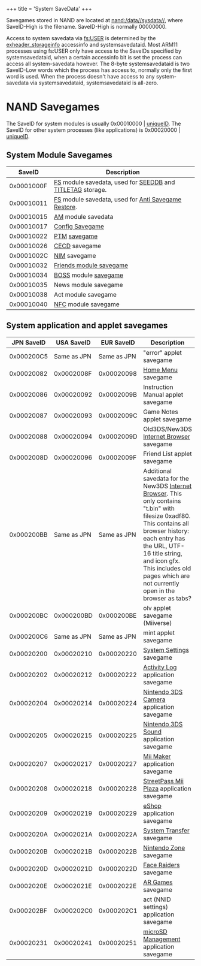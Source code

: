 +++
title = 'System SaveData'
+++

Savegames stored in NAND are located at [nand:/data/<ID0>/sysdata/<SaveID-Low>/<SaveID-High>](Flash_Filesystem "wikilink"), where SaveID-High is the filename. SaveID-High is normally 00000000.

Access to system savedata via [fs:USER](Filesystem_services "wikilink") is determined by the [exheader_storageinfo](NCCH#cxi "wikilink") accessinfo and systemsavedataid. Most ARM11 processes using fs:USER only have access to the SaveIDs specified by systemsavedataid, when a certain accessinfo bit is set the process can access all system-savedata however. The 8-byte systemsavedataid is two SaveID-Low words which the process has access to, normally only the first word is used. When the process doesn't have access to any system-savedata via systemsavedataid, systemsavedataid is all-zero.

# NAND Savegames

The SaveID for system modules is usually 0x00010000 \| [uniqueID](Titles "wikilink"). The SaveID for other system processes (like applications) is 0x00020000 \| [uniqueID](Titles "wikilink").

## System Module Savegames

| SaveID | Description |
|----|----|
| 0x0001000F | [FS](Filesystem_services "wikilink") module savedata, used for [SEEDDB](Filesystem_services#seeddb "wikilink") and [TITLETAG](Filesystem_services#titletag_database "wikilink") storage. |
| 0x00010011 | [FS](Filesystem_services "wikilink") module savedata, used for [Anti Savegame Restore](Filesystem_services#anti_savegame_restore "wikilink"). |
| 0x00010015 | [AM](Application_Manager_Services "wikilink") module savedata |
| 0x00010017 | [Config Savegame](Config_Savegame "wikilink") |
| 0x00010022 | [PTM](PTM "wikilink") [savegame](PTM_Savegame "wikilink") |
| 0x00010026 | [CECD](StreetPass "wikilink") savegame |
| 0x0001002C | [NIM](NIM_Services "wikilink") savegame |
| 0x00010032 | [Friends module savegame](FRD_Savegame "wikilink") |
| 0x00010034 | [BOSS](SpotPass "wikilink") module [savegame](BOSS_Savegame "wikilink") |
| 0x00010035 | News module savegame |
| 0x00010038 | Act module savegame |
| 0x00010040 | [NFC](NFC_Services "wikilink") module savegame |

## System application and applet savegames

| JPN SaveID | USA SaveID | EUR SaveID | Description |
|----|----|----|----|
| 0x000200C5 | Same as JPN | Same as JPN | "error" applet savegame |
| 0x00020082 | 0x0002008F | 0x00020098 | [Home Menu](Home_Menu "wikilink") savegame |
| 0x00020086 | 0x00020092 | 0x0002009B | Instruction Manual applet savegame |
| 0x00020087 | 0x00020093 | 0x0002009C | Game Notes applet savegame |
| 0x00020088 | 0x00020094 | 0x0002009D | Old3DS/New3DS [Internet Browser](Internet_Browser "wikilink") savegame |
| 0x0002008D | 0x00020096 | 0x0002009F | Friend List applet savegame |
| 0x000200BB | Same as JPN | Same as JPN | Additional savedata for the New3DS [Internet Browser](Internet_Browser "wikilink"). This only contains "t.bin" with filesize 0xadf80. This contains all browser history: each entry has the URL, UTF-16 title string, and icon gfx. This includes old pages which are not currently open in the browser as tabs? |
| 0x000200BC | 0x000200BD | 0x000200BE | olv applet savegame (Miiverse) |
| 0x000200C6 | Same as JPN | Same as JPN | mint applet savegame |
| 0x00020200 | 0x00020210 | 0x00020220 | [System Settings](System_Settings "wikilink") savegame |
| 0x00020202 | 0x00020212 | 0x00020222 | [Activity Log](Activity_Log "wikilink") application savegame |
| 0x00020204 | 0x00020214 | 0x00020224 | [Nintendo 3DS Camera](Nintendo_3DS_Camera "wikilink") application savegame |
| 0x00020205 | 0x00020215 | 0x00020225 | [Nintendo 3DS Sound](Nintendo_3DS_Sound "wikilink") application savegame |
| 0x00020207 | 0x00020217 | 0x00020227 | [Mii Maker](Mii_Maker "wikilink") application savegame |
| 0x00020208 | 0x00020218 | 0x00020228 | [StreetPass Mii Plaza](StreetPass_Mii_Plaza "wikilink") application savegame |
| 0x00020209 | 0x00020219 | 0x00020229 | [eShop](eShop "wikilink") application savegame |
| 0x0002020A | 0x0002021A | 0x0002022A | [System Transfer](System_Transfer "wikilink") savegame |
| 0x0002020B | 0x0002021B | 0x0002022B | [Nintendo Zone](Nintendo_Zone "wikilink") savegame |
| 0x0002020D | 0x0002021D | 0x0002022D | [Face Raiders](Face_Raiders "wikilink") savegame |
| 0x0002020E | 0x0002021E | 0x0002022E | [AR Games](AR_Games "wikilink") savegame |
| 0x000202BF | 0x000202C0 | 0x000202C1 | act (NNID settings) application savegame |
| 0x00020231 | 0x00020241 | 0x00020251 | [microSD Management](microSD_Management "wikilink") application savegame |
